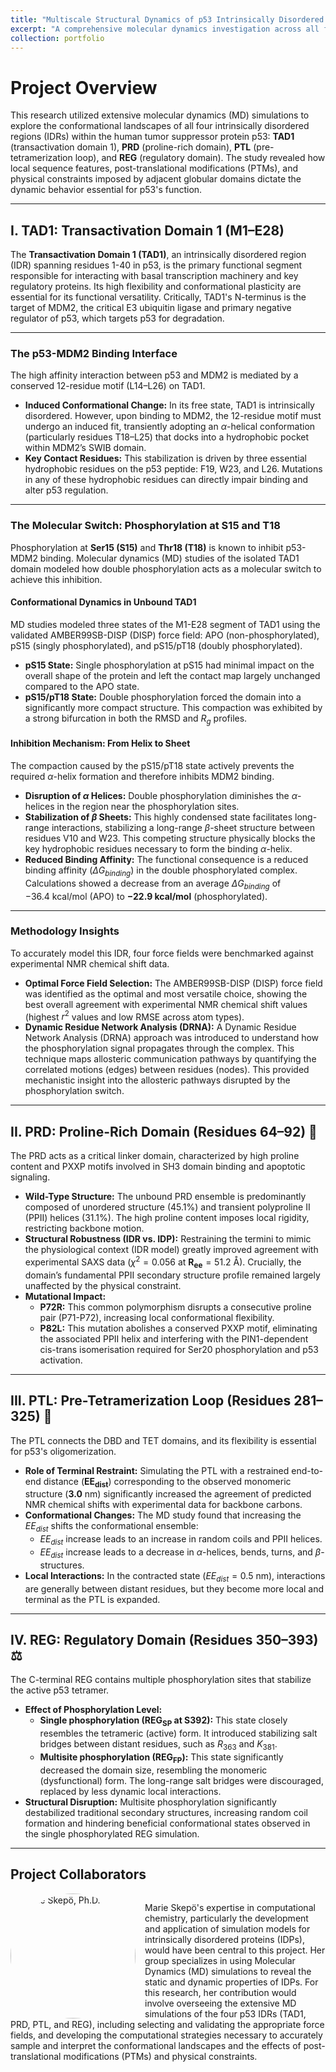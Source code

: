 ```yaml
---
title: "Multiscale Structural Dynamics of p53 Intrinsically Disordered Regions (IDRs)"
excerpt: "A comprehensive molecular dynamics investigation across all four p53 IDRs (TAD1, PRD, PTL, REG) to elucidate how local sequence features, post-translational modifications, and domain context govern the protein's conformational landscape, allostery, and critical regulatory functions. <br/>"
collection: portfolio
---
```


# Project Overview

This research utilized extensive molecular dynamics (MD) simulations to explore the conformational landscapes of all four intrinsically disordered regions (IDRs) within the human tumor suppressor protein p53: **TAD1** (transactivation domain 1), **PRD** (proline-rich domain), **PTL** (pre-tetramerization loop), and **REG** (regulatory domain). The study revealed how local sequence features, post-translational modifications (PTMs), and physical constraints imposed by adjacent globular domains dictate the dynamic behavior essential for p53's function.

---

## I. TAD1: Transactivation Domain 1 (M1–E28)

The **Transactivation Domain 1 (TAD1)**, an intrinsically disordered region (IDR) spanning residues 1-40 in p53, is the primary functional segment responsible for interacting with basal transcription machinery and key regulatory proteins. Its high flexibility and conformational plasticity are essential for its functional versatility. Critically, TAD1's N-terminus is the target of MDM2, the critical E3 ubiquitin ligase and primary negative regulator of p53, which targets p53 for degradation.

---

### The p53-MDM2 Binding Interface

The high affinity interaction between p53 and MDM2 is mediated by a conserved 12-residue motif (L14–L26) on TAD1.

* **Induced Conformational Change:** In its free state, TAD1 is intrinsically disordered. However, upon binding to MDM2, the 12-residue motif must undergo an induced fit, transiently adopting an $\alpha$-helical conformation (particularly residues T18–L25) that docks into a hydrophobic pocket within MDM2’s SWIB domain.
* **Key Contact Residues:** This stabilization is driven by three essential hydrophobic residues on the p53 peptide: F19, W23, and L26. Mutations in any of these hydrophobic residues can directly impair binding and alter p53 regulation.

---

### The Molecular Switch: Phosphorylation at S15 and T18

Phosphorylation at **Ser15 (S15)** and **Thr18 (T18)** is known to inhibit p53-MDM2 binding. Molecular dynamics (MD) studies of the isolated TAD1 domain modeled how double phosphorylation acts as a molecular switch to achieve this inhibition.

#### Conformational Dynamics in Unbound TAD1

MD studies modeled three states of the M1-E28 segment of TAD1 using the validated AMBER99SB-DISP (DISP) force field: APO (non-phosphorylated), pS15 (singly phosphorylated), and pS15/pT18 (doubly phosphorylated).

* **pS15 State:** Single phosphorylation at pS15 had minimal impact on the overall shape of the protein and left the contact map largely unchanged compared to the APO state.
* **pS15/pT18 State:** Double phosphorylation forced the domain into a significantly more compact structure. This compaction was exhibited by a strong bifurcation in both the RMSD and $R_g$ profiles.

#### Inhibition Mechanism: From Helix to Sheet

The compaction caused by the pS15/pT18 state actively prevents the required $\alpha$-helix formation and therefore inhibits MDM2 binding.

* **Disruption of $\alpha$ Helices:** Double phosphorylation diminishes the $\alpha$-helices in the region near the phosphorylation sites.
* **Stabilization of $\beta$ Sheets:** This highly condensed state facilitates long-range interactions, stabilizing a long-range $\beta$-sheet structure between residues V10 and W23. This competing structure physically blocks the key hydrophobic residues necessary to form the binding $\alpha$-helix.
* **Reduced Binding Affinity:** The functional consequence is a reduced binding affinity ($\Delta G_{binding}$) in the double phosphorylated complex. Calculations showed a decrease from an average $\Delta G_{binding}$ of $-36.4\ \text{kcal}/\text{mol}$ (APO) to **$-22.9\ \text{kcal}/\text{mol}$** (phosphorylated).

---

### Methodology Insights

To accurately model this IDR, four force fields were benchmarked against experimental NMR chemical shift data.

* **Optimal Force Field Selection:** The AMBER99SB-DISP (DISP) force field was identified as the optimal and most versatile choice, showing the best overall agreement with experimental NMR chemical shift values (highest $r^2$ values and low RMSE across atom types).
* **Dynamic Residue Network Analysis (DRNA):** A Dynamic Residue Network Analysis (DRNA) approach was introduced to understand how the phosphorylation signal propagates through the complex. This technique maps allosteric communication pathways by quantifying the correlated motions (edges) between residues (nodes). This provided mechanistic insight into the allosteric pathways disrupted by the phosphorylation switch.

---

## II. PRD: Proline-Rich Domain (Residues 64–92) 🧬

The PRD acts as a critical linker domain, characterized by high proline content and PXXP motifs involved in $\text{SH3}$ domain binding and apoptotic signaling.

* **Wild-Type Structure:** The unbound PRD ensemble is predominantly composed of unordered structure (45.1%) and transient polyproline II (PPII) helices (31.1%). The high proline content imposes local rigidity, restricting backbone motion.
* **Structural Robustness (IDR vs. IDP):** Restraining the termini to mimic the physiological context (IDR model) greatly improved agreement with experimental SAXS data ($\chi^{2}=0.056$ at $\mathbf{R_{ee}} = 51.2\ \text{Å}$). Crucially, the domain’s fundamental PPII secondary structure profile remained largely unaffected by the physical constraint.
* **Mutational Impact:**
    * **P72R:** This common polymorphism disrupts a consecutive proline pair (P71-P72), increasing local conformational flexibility.
    * **P82L:** This mutation abolishes a conserved PXXP motif, eliminating the associated PPII helix and interfering with the PIN1-dependent cis-trans isomerisation required for Ser20 phosphorylation and p53 activation.

---

## III. PTL: Pre-Tetramerization Loop (Residues 281–325) 🔗

The PTL connects the DBD and TET domains, and its flexibility is essential for p53's oligomerization.

* **Role of Terminal Restraint:** Simulating the PTL with a restrained end-to-end distance ($\mathbf{EE_{dist}}$) corresponding to the observed monomeric structure ($\mathbf{3.0\ \text{nm}}$) significantly increased the agreement of predicted NMR chemical shifts with experimental data for backbone carbons.
* **Conformational Changes:** The MD study found that increasing the $EE_{dist}$ shifts the conformational ensemble:
    * $EE_{dist}$ increase leads to an increase in random coils and PPII helices.
    * $EE_{dist}$ increase leads to a decrease in $\alpha$-helices, bends, turns, and $\beta$-structures.
* **Local Interactions:** In the contracted state ($EE_{dist}=0.5\ \text{nm}$), interactions are generally between distant residues, but they become more local and terminal as the PTL is expanded.

---

## IV. REG: Regulatory Domain (Residues 350–393) ⚖️

The C-terminal REG contains multiple phosphorylation sites that stabilize the active p53 tetramer.

* **Effect of Phosphorylation Level:**
    * **Single phosphorylation ($\mathbf{REG_{SP}}$ at S392):** This state closely resembles the tetrameric (active) form. It introduced stabilizing salt bridges between distant residues, such as $R_{363}$ and $K_{381}$.
    * **Multisite phosphorylation ($\mathbf{REG_{FP}}$):** This state significantly decreased the domain size, resembling the monomeric (dysfunctional) form. The long-range salt bridges were discouraged, replaced by less dynamic local interactions.
* **Structural Disruption:** Multisite phosphorylation significantly destabilized traditional secondary structures, increasing random coil formation and hindering beneficial conformational states observed in the single phosphorylated REG simulation.

---

## Project Collaborators

<div style="overflow: auto; margin-bottom: 20px;">
  <img src="{{ '/images/profile-marie-skepo.png' | prepend: site.baseurl }}" alt="Marie Skepö, Ph.D." style="float: left; margin-right: 15px; width: 200px; height: auto; border-radius: 50%;">
  <p>
    Marie Skepö's expertise in computational chemistry, particularly the development and application of simulation models for intrinsically disordered proteins (IDPs), would have been central to this project. Her group specializes in using Molecular Dynamics (MD) simulations to reveal the static and dynamic properties of IDPs. For this research, her contribution would involve overseeing the extensive MD simulations of the four p53 IDRs (TAD1, PRD, PTL, and REG), including selecting and validating the appropriate force fields, and developing the computational strategies necessary to accurately sample and interpret the conformational landscapes and the effects of post-translational modifications (PTMs) and physical constraints.
  </p>
</div>
